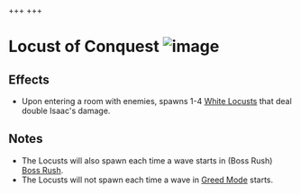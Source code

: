 +++
+++

 # Locust of Conquest ![image](/image/Locust_of_Conquest.png) 

Effects
---------


* Upon entering a room with enemies, spawns 1-4 [White Locusts](/wiki/Familiars#Locusts "Familiars") that deal double Isaac's damage.


Notes
-------


* The Locusts will also spawn each time a wave starts in (Boss Rush) [Boss Rush](/wiki/Boss_Rush "Boss Rush").
* The Locusts will not spawn each time a wave in [Greed Mode](/wiki/Greed_Mode "Greed Mode") starts.


